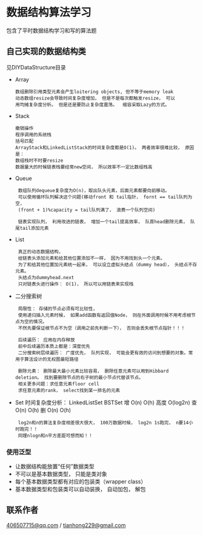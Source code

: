 # 数据结构算法学习
包含了平时数据结构学习和写的算法题
## 自己实现的数据结构类
见DIYDataStructure目录
* Array
      
      数组删除引用类型元素会产生loitering objects, 但不等于memory leak
      动态数组resize会导致时间复杂度增加， 但是不是每次都触发resize， 可以
      用均摊复杂度分析。 但是还是要防止复杂度震荡。  缩容采取Lazy的方式。
      
* Stack

      撤销操作
      程序调用的系统栈
      括号匹配
      ArrayStack和LinkedListStack的时间复杂度都是O(1)。 两者效率很难比较， 原因是：
      数组栈时不时要resize
      数据量大的时候链表栈要经常new空间， 所以效率不一定比数组栈高
      
* Queue
     
       数组队列dequeue复杂度为O(n)，取出队头元素，后面元素都要向前移动。
       可以使用循环队列解决这个问题(移动front 和 tail指针， fornt == tail队列为空，
       (front + 1)%capacity = tail队列满了， 浪费一个队列空间)    

       链表实现队列， 利用改进的链表， 增加一个tail提高效率， 队首head删除元素， 队尾tail添加元素
* List
    
       真正的动态数据结构，  
       给链表头添加元素和给其他位置添加不一样， 因为不用找到头一个元素。
       为了和给其他位置加元素统一起来， 可以设立虚拟头结点（dummy head）， 头结点不存元素。
       头结点为dummyhead.next
       只对链表头进行操作： O(1)， 所以可以用链表来实现栈

* 二分搜索树

       局限性： 存储的节点必须有可比较性，
       使用递归插入元素时候， 如果add函数有返回值Node， 则在外面调用时候不用考虑根节点为空的情况。
       不然先要保证根节点不为空（调用之前先判断一下）， 否则会丢失根节点指针！！！

       后续遍历： 应用在内存释放
       前中后续遍历本质上都是：深度优先
       二分搜索树层续遍历： 广度优先， 队列实现， 可能会更有效的访问到想要的对象。常用于算法设计的无权图最短路径

       删除元素： 删除最大最小元素比较容易， 删除任意元素可以用到Hibbard deletion。 找到要删除节点的右子树的最小节点代替该节点。
       相关更多问题：求任意元素floor cell
       求任意元素的rank， select找到某一排名的元素
       
* Set
       时间复杂度分析： 
            LinkedListSet    BSTSet
       增       O(n)          O(h)  高度 O(log2n)
       查       O(n)          O(h)
       删       O(n)          O(h)
       
       log2n和n的算法复杂度相差很大很大， 100万数据时候， log2n 1s跑完， n要14小时跑完！！
       同理nlogn和n平方差距可想而知！！
### 使用泛型
* 让数据结构能放置“任何”数据类型
* 不可以是基本数据类型， 只能是类对象
* 每个基本数据类型都有对应的包装类（wrapper class）
* 基本数据类型和包装类可以自动装换， 自动加包， 解包    
           
## 联系作者
406507715@qq.com / tianhong229@gmail.com